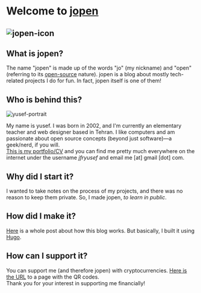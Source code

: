 
# Welcome to [jopen](https://jfryusef.link/)
![jopen-icon](https://github.com/user-attachments/assets/d2107d35-9335-41cb-bf94-a31570455e8b)
---
## What is jopen?

The name "jopen" is made up of the words "jo" (my nickname) and "open" (referring to its [open-source](https://github.com/jfryusef/jopen) nature). jopen is a blog about mostly tech-related projects I do for fun. In fact, jopen itself is one of them!

## Who is behind this?
![yusef-portrait](https://github.com/user-attachments/assets/13bea44d-a2b9-4691-8061-3772b7025c21)

My name is yusef. I was born in 2002, and I'm currently an elementary teacher and web designer based in Tehran. I like computers and am passionate about open source concepts (beyond just software)—a geek/nerd, if you will.  
[This is my portfolio/CV](https://jfryusef.work) and you can find me pretty much everywhere on the internet under the username _jfryusef_ and email me [at] gmail [dot] com.

## Why did I start it?

I wanted to take notes on the process of my projects, and there was no reason to keep them private. So, I made jopen, _to learn in public_.

## How did I make it?

[Here](https://jfryusef.link/posts/how-did-i-make-jopen/) is a whole post about how this blog works. But basically, I built it using [Hugo](https://gohugo.io/).

## How can I support it?

You can support me (and therefore jopen) with cryptocurrencies. [Here is the URL](https://www.jfryusef.link/support/) to a page with the QR codes.  
Thank you for your interest in supporting me financially!

